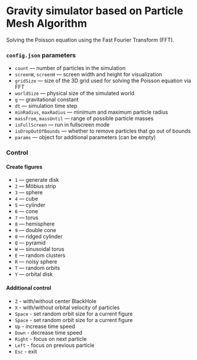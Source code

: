 # Gravity simulator based on Particle Mesh Algorithm 

Solving the Poisson equation using the Fast Fourier Transform (FFT).

### `config.json` parameters

- `count` — number of particles in the simulation
- `screenW`, `screenH` — screen width and height for visualization
- `gridSize` — size of the 3D grid used for solving the Poisson equation via FFT
- `worldSize` — physical size of the simulated world
- `g` — gravitational constant
- `dt` — simulation time step
- `minRadius`, `maxRadius` — minimum and maximum particle radius
- `massFrom`, `massUntil` — range of possible particle masses
- `isFullScreen` — run in fullscreen mode
- `isDropOutOfBounds` — whether to remove particles that go out of bounds
- `params` — object for additional parameters (can be empty)

### Control

#### Create figures

- `1` — generate disk
- `2` — Möbius strip
- `3` — sphere
- `4` — cube
- `5` — cylinder
- `6` — cone
- `7` — torus
- `8` — hemisphere
- `9` — double cone
- `0` — ridged cylinder
- `Q` — pyramid
- `W` — sinusoidal torus
- `E` — random clusters
- `R` — noisy sphere
- `T` — random orbits
- `Y` — orbital disk

#### Additional control

- `Z` - with/without center BlackHole 
- `X` - with/without orbital velocity of particles 
- `Space` - set random orbit size for a current figure
- `Space` - set random orbit size for a current figure
- `Up` - increase time speed
- `Down` - decrease time speed
- `Right` - focus on next particle
- `Left` - focus on previous particle
- `Esc` - exit

